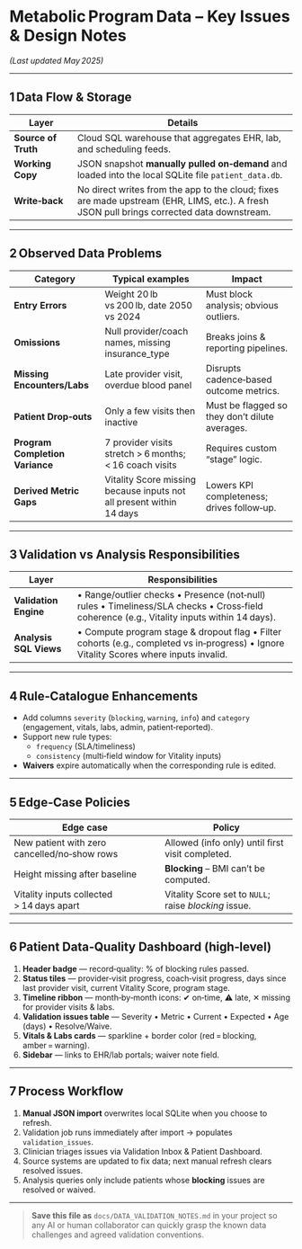 # Metabolic Program Data – Key Issues & Design Notes  
*(Last updated May 2025)*

---

## 1 Data Flow & Storage
| Layer | Details |
|-------|---------|
| **Source of Truth** | Cloud SQL warehouse that aggregates EHR, lab, and scheduling feeds. |
| **Working Copy** | JSON snapshot **manually pulled on‑demand** and loaded into the local SQLite file `patient_data.db`. |
| **Write‑back** | No direct writes from the app to the cloud; fixes are made upstream (EHR, LIMS, etc.). A fresh JSON pull brings corrected data downstream. |

---

## 2 Observed Data Problems
| Category | Typical examples | Impact |
|----------|------------------|--------|
| **Entry Errors** | Weight 20 lb vs 200 lb, date 2050 vs 2024 | Must block analysis; obvious outliers. |
| **Omissions** | Null provider/coach names, missing insurance_type | Breaks joins & reporting pipelines. |
| **Missing Encounters/Labs** | Late provider visit, overdue blood panel | Disrupts cadence‑based outcome metrics. |
| **Patient Drop‑outs** | Only a few visits then inactive | Must be flagged so they don’t dilute averages. |
| **Program Completion Variance** | 7 provider visits stretch > 6 months; < 16 coach visits | Requires custom “stage” logic. |
| **Derived Metric Gaps** | Vitality Score missing because inputs not all present within 14 days | Lowers KPI completeness; drives follow‑up. |

---

## 3 Validation vs Analysis Responsibilities
| Layer | Responsibilities |
|-------|------------------|
| **Validation Engine** | • Range/outlier checks • Presence (not‑null) rules • Timeliness/SLA checks • Cross‑field coherence (e.g., Vitality inputs within 14 days). |
| **Analysis SQL Views** | • Compute program stage & dropout flag • Filter cohorts (e.g., completed vs in‑progress) • Ignore Vitality Scores where inputs invalid. |

---

## 4 Rule‑Catalogue Enhancements
* Add columns `severity` (`blocking`, `warning`, `info`) and `category` (engagement, vitals, labs, admin, patient‑reported).
* Support new rule types:  
  * `frequency` (SLA/timeliness)  
  * `consistency` (multi‑field window for Vitality inputs)
* **Waivers** expire automatically when the corresponding rule is edited.

---

## 5 Edge‑Case Policies
| Edge case | Policy |
|-----------|--------|
| New patient with zero cancelled/no‑show rows | Allowed (info only) until first visit completed. |
| Height missing after baseline | **Blocking** – BMI can’t be computed. |
| Vitality inputs collected > 14 days apart | Vitality Score set to `NULL`; raise *blocking* issue. |

---

## 6 Patient Data‑Quality Dashboard (high‑level)
1. **Header badge** — record‑quality: % of blocking rules passed.  
2. **Status tiles** — provider‑visit progress, coach‑visit progress, days since last provider visit, current Vitality Score, program stage.  
3. **Timeline ribbon** — month‑by‑month icons: ✔ on‑time, ⚠ late, ✕ missing for provider visits & labs.  
4. **Validation issues table** — Severity • Metric • Current • Expected • Age (days) • Resolve/Waive.  
5. **Vitals & Labs cards** — sparkline + border color (red = blocking, amber = warning).  
6. **Sidebar** — links to EHR/lab portals; waiver note field.

---

## 7 Process Workflow
1. **Manual JSON import** overwrites local SQLite when you choose to refresh.  
2. Validation job runs immediately after import → populates `validation_issues`.  
3. Clinician triages issues via Validation Inbox & Patient Dashboard.  
4. Source systems are updated to fix data; next manual refresh clears resolved issues.  
5. Analysis queries only include patients whose **blocking** issues are resolved or waived.

---

> **Save this file as** `docs/DATA_VALIDATION_NOTES.md` in your project so any AI or human collaborator can quickly grasp the known data challenges and agreed validation conventions.